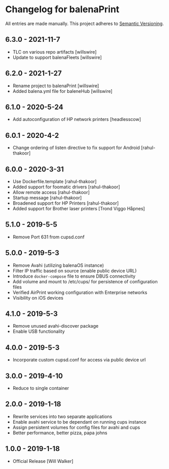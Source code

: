 # Changelog for balenaPrint

All entries are made manually. This project adheres to [Semantic Versioning](http://semver.org/).

## 6.3.0 - 2021-11-7
- TLC on various repo artifacts [willswire]
- Update to support balenaFleets [willswire]

## 6.2.0 - 2021-1-27
- Rename project to balenaPrint [willswire]
- Added balena.yml file for baleneHub [willswire]

## 6.1.0 - 2020-5-24
- Add autoconfiguration of HP network printers [headlesscow]

## 6.0.1 - 2020-4-2
- Change ordering of listen directive to fix support for Android [rahul-thakoor]

## 6.0.0 - 2020-3-31
- Use Dockerfile.template [rahul-thakoor]
- Added support for foomatic drivers [rahul-thakoor]
- Allow remote access [rahul-thakoor]
- Startup message [rahul-thakoor]
- Broadened support for HP Printers [rahul-thakoor]
- Added support for Brother laser printers [Trond Viggo Håpnes]

## 5.1.0 - 2019-5-5
- Remove Port 631 from cupsd.conf

## 5.0.0 - 2019-5-3

- Remove Avahi (utilizing balenaOS instance)
- Filter IP traffic based on source (enable public device URL)
- Introduce `docker-compose` file to ensure DBUS connectivity
- Add volume and mount to /etc/cups/ for persistence of configuration files
- Verified AirPrint working configuration with Enterprise networks
- Visibility on iOS devices

## 4.1.0 - 2019-5-3

- Remove unused avahi-discover package
- Enable USB functionality

## 4.0.0 - 2019-5-3

- Incorporate custom cupsd.conf for access via public device url

## 3.0.0 - 2019-4-10

- Reduce to single container

## 2.0.0 - 2019-1-18

- Rewrite services into two separate applications
- Enable avahi service to be dependant on running cups instance
- Assign persistent volumes for config files for avahi and cups
- Better performance, better pizza, papa johns

## 1.0.0 - 2019-1-18

- Official Release [Will Walker]
